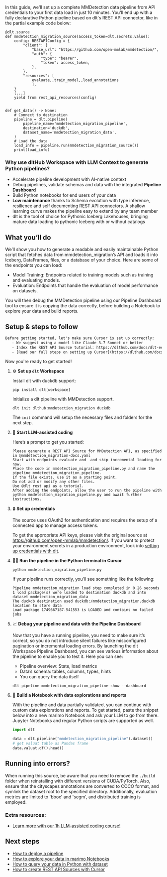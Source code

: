 In this guide, we'll set up a complete MMDetection data pipeline from API credentials to your first data load in just 10 minutes. You'll end up with a fully declarative Python pipeline based on dlt's REST API connector, like in the partial example code below:

```python-outcome
@dlt.source
def mmdetection_migration_source(access_token=dlt.secrets.value):
    config: RESTAPIConfig = {
        "client": {
            "base_url": "https://github.com/open-mmlab/mmdetection/",
            "auth": {
                "type": "bearer",
                "token": access_token,
            },
        },
        "resources": [
            evaluate,,train_model,,load_annotations
            ],
    }
    [...]
    yield from rest_api_resources(config)


def get_data() -> None:
    # Connect to destination
    pipeline = dlt.pipeline(
        pipeline_name='mmdetection_migration_pipeline',
        destination='duckdb',
        dataset_name='mmdetection_migration_data', 
    )
    # Load the data
    load_info = pipeline.run(mmdetection_migration_source())
    print(load_info) 
```

### Why use dltHub Workspace with LLM Context to generate Python pipelines?

- Accelerate pipeline development with AI-native context
- Debug pipelines, validate schemas and data with the integrated **Pipeline Dashboard**
- Build Python notebooks for end users of your data
- **Low maintenance** thanks to Schema evolution with type inference, resilience and self documenting REST API connectors. A shallow learning curve makes the pipeline easy to extend by any team member
- dlt is the tool of choice for Pythonic Iceberg Lakehouses, bringing mature data loading to pythonic Iceberg with or without catalogs

## What you’ll do

We’ll show you how to generate a readable and easily maintainable Python script that fetches data from mmdetection_migration’s API and loads it into Iceberg, DataFrames, files, or a database of your choice. Here are some of the endpoints you can load:

- Model Training: Endpoints related to training models such as training and evaluating models.
- Evaluation: Endpoints that handle the evaluation of model performance on datasets.

You will then debug the MMDetection pipeline using our Pipeline Dashboard tool to ensure it is copying the data correctly, before building a Notebook to explore your data and build reports.

## Setup & steps to follow

```default
Before getting started, let's make sure Cursor is set up correctly:
   - We suggest using a model like Claude 3.7 Sonnet or better
   - Index the REST API Source tutorial: https://dlthub.com/docs/dlt-ecosystem/verified-sources/rest_api/ and add it to context as **@dlt rest api**
   - [Read our full steps on setting up Cursor](https://dlthub.com/docs/dlt-ecosystem/llm-tooling/cursor-restapi#23-configuring-cursor-with-documentation)
```

Now you're ready to get started!

1. ⚙️ **Set up `dlt` Workspace**
    
    Install dlt with duckdb support:
    ```shell
    pip install dlt[workspace]
    ```

    Initialize a dlt pipeline with MMDetection support.
    ```shell
    dlt init dlthub:mmdetection_migration duckdb
    ```

    The `init` command will setup the necessary files and folders for the next step.
    
2. 🤠 **Start LLM-assisted coding**
    
    Here’s a prompt to get you started:
    
    ```prompt
    Please generate a REST API Source for MMDetection API, as specified in @mmdetection_migration-docs.yaml 
    Start with endpoints evaluate and  and skip incremental loading for now. 
    Place the code in mmdetection_migration_pipeline.py and name the pipeline mmdetection_migration_pipeline. 
    If the file exists, use it as a starting point. 
    Do not add or modify any other files. 
    Use @dlt rest api as a tutorial. 
    After adding the endpoints, allow the user to run the pipeline with python mmdetection_migration_pipeline.py and await further instructions.
    ```

    
3. 🔒 **Set up credentials** 
    
    The source uses OAuth2 for authentication and requires the setup of a connected app to manage access tokens.
    
    To get the appropriate API keys, please visit the original source at https://github.com/open-mmlab/mmdetection/.
    If you want to protect your environment secrets in a production environment, look into [setting up credentials with dlt](https://dlthub.com/docs/walkthroughs/add_credentials).
    
4. 🏃‍♀️ **Run the pipeline in the Python terminal in Cursor**
    
    ```shell
    python mmdetection_migration_pipeline.py
    ```
    
    If your pipeline runs correctly, you’ll see something like the following:
    
    ```shell
    Pipeline mmdetection_migration load step completed in 0.26 seconds
    1 load package(s) were loaded to destination duckdb and into dataset mmdetection_migration_data
    The duckdb destination used duckdb:/mmdetection_migration.duckdb location to store data
    Load package 1749667187.541553 is LOADED and contains no failed jobs
    ```
    
5. 📈 **Debug your pipeline and data with the Pipeline Dashboard**

    Now that you have a running pipeline, you need to make sure it’s correct, so you do not introduce silent failures like misconfigured pagination or incremental loading errors. By launching the dlt Workspace Pipeline Dashboard, you can see various information about the pipeline to enable you to test it. Here you can see:
    - Pipeline overview: State, load metrics
    - Data’s schema: tables, columns, types, hints
    - You can query the data itself
    
    ```shell
    dlt pipeline mmdetection_migration_pipeline show --dashboard
    ```
    
6. 🐍 **Build a Notebook with data explorations and reports**

    With the pipeline and data partially validated, you can continue with custom data explorations and reports. To get started, paste the snippet below into a new marimo Notebook and ask your LLM to go from there. Jupyter Notebooks and regular Python scripts are supported as well.

    
    ```python
    import dlt

   data = dlt.pipeline("mmdetection_migration_pipeline").dataset()
   # get valuat table as Pandas frame
   data.valuat.df().head()
    ```

## Running into errors?

When running this source, be aware that you need to remove the `./build` folder when reinstalling with different versions of CUDA/PyTorch. Also, ensure that the cityscapes annotations are converted to COCO format, and symlink the dataset root to the specified directory. Additionally, evaluation metrics are limited to 'bbox' and 'segm', and distributed training is employed.

### Extra resources:

- [Learn more with our 1h LLM-assisted coding course!](https://www.youtube.com/watch?v=GGid70rnJuM)

## Next steps

- [How to deploy a pipeline](https://dlthub.com/docs/walkthroughs/deploy-a-pipeline)
- [How to explore your data in marimo Notebooks](https://dlthub.com/docs/general-usage/dataset-access/marimo)
- [How to query your data in Python with dataset](https://dlthub.com/docs/general-usage/dataset-access/dataset)
- [How to create REST API Sources with Cursor](https://dlthub.com/docs/dlt-ecosystem/llm-tooling/cursor-restapi)